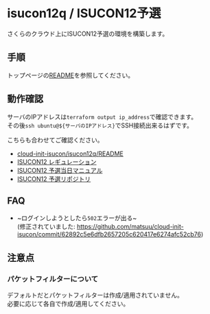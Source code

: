# isucon12q / ISUCON12予選

さくらのクラウド上にISUCON12予選の環境を構築します。

## 手順

トップページの[README](../README.md)を参照してください。

## 動作確認

サーバのIPアドレスは`terraform output ip_address`で確認できます。  
その後`ssh ubuntu@${サーバのIPアドレス}`でSSH接続出来るはずです。

こちらも合わせてご確認ください。

* [cloud-init-isucon/isucon12q/README](https://github.com/matsuu/cloud-init-isucon/blob/main/isucon12q/README.md)
* [ISUCON12 レギュレーション](https://isucon.net/archives/56671734.html)
* [ISUCON12 予選当日マニュアル](https://gist.github.com/mackee/4320c18919c8f6f1867849378a17e651)
* [ISUCON12 予選リポジトリ](https://github.com/isucon/isucon12-qualify)

## FAQ

- ~ログインしようとしたら`502`エラーが出る~  
 (修正されていました: https://github.com/matsuu/cloud-init-isucon/commit/62892c5e6dfb2657205c620417e6274afc52cb76)

## 注意点

### パケットフィルターについて

デフォルトだとパケットフィルターは作成/適用されていません。  
必要に応じて各自で作成/適用してください。
